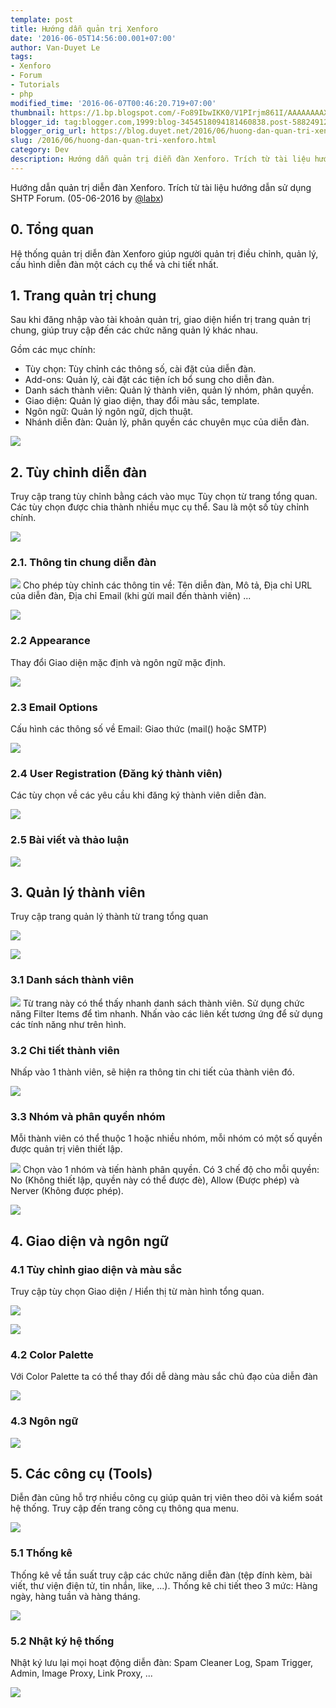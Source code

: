 ```yaml
---
template: post
title: Hướng dẫn quản trị Xenforo
date: '2016-06-05T14:56:00.001+07:00'
author: Van-Duyet Le
tags:
- Xenforo
- Forum
- Tutorials
- php
modified_time: '2016-06-07T00:46:20.719+07:00'
thumbnail: https://1.bp.blogspot.com/-Fo89IbwIKK0/V1PIrjm861I/AAAAAAAAXIY/QjZwSJeJUMEFMOE8haRf7tNGdyjPBmqXQCLcB/s1600/Workspace%2B1_007.png
blogger_id: tag:blogger.com,1999:blog-3454518094181460838.post-5882491229031211530
blogger_orig_url: https://blog.duyet.net/2016/06/huong-dan-quan-tri-xenforo.html
slug: /2016/06/huong-dan-quan-tri-xenforo.html
category: Dev
description: Hướng dẫn quản trị diễn đàn Xenforo. Trích từ tài liệu hướng dẫn sử dụng SHTP Forum.
---
```


Hướng dẫn quản trị diễn đàn Xenforo. Trích từ tài liệu hướng dẫn sử dụng SHTP Forum.
(05-06-2016 by [@labx](https://labx.tech/))

## 0. Tổng quan ##

Hệ thống quản trị diễn đàn Xenforo giúp người quản trị điều chỉnh, quản lý, cấu hình diễn đàn một cách cụ thể và chi tiết nhất.

## 1. Trang quản trị chung ##

Sau khi đăng nhập vào tài khoản quản trị, giao diện hiển trị trang quản trị chung, giúp truy cập đến các chức năng quản lý khác nhau.

Gồm các mục chính:

- Tùy chọn: Tùy chỉnh các thông số, cài đặt của diễn đàn.
- Add-ons: Quản lý, cài đặt các tiện ích bổ sung cho diễn đàn.
- Danh sách thành viên: Quản lý thành viên, quản lý nhóm, phân quyền.
- Giao diện: Quản lý giao diện, thay đổi màu sắc, template.
- Ngôn ngữ: Quản lý ngôn ngữ, dịch thuật.
- Nhánh diễn đàn: Quản lý, phân quyền các chuyên mục của diễn đàn.

[![](https://1.bp.blogspot.com/-Fo89IbwIKK0/V1PIrjm861I/AAAAAAAAXIY/QjZwSJeJUMEFMOE8haRf7tNGdyjPBmqXQCLcB/s640/Workspace%2B1_007.png)](https://1.bp.blogspot.com/-Fo89IbwIKK0/V1PIrjm861I/AAAAAAAAXIY/QjZwSJeJUMEFMOE8haRf7tNGdyjPBmqXQCLcB/s1600/Workspace%2B1_007.png)

## 2. Tùy chỉnh diễn đàn ##
Truy cập trang tùy chỉnh bằng cách vào mục Tùy chọn từ trang tổng quan. Các tùy chọn được chia thành nhiều mục cụ thể. Sau là một số tùy chỉnh chính.

[![](https://2.bp.blogspot.com/-oEUQgtSDUw8/V1PJcwwrZHI/AAAAAAAAXIk/_RQ4dbm7-B8UoY-Y-Wdr8MMh82NzSN1iwCLcB/s640/Selection_009.png)](https://2.bp.blogspot.com/-oEUQgtSDUw8/V1PJcwwrZHI/AAAAAAAAXIk/_RQ4dbm7-B8UoY-Y-Wdr8MMh82NzSN1iwCLcB/s1600/Selection_009.png)

### 2.1. Thông tin chung diễn đàn  ###

[![](https://3.bp.blogspot.com/-d5mOO8XeP3o/V1PK9tf7wDI/AAAAAAAAXIw/bpgJArhsyCk_gEE7YHyCeXdqnFPThrHNwCLcB/s640/Selection_010.png)](https://3.bp.blogspot.com/-d5mOO8XeP3o/V1PK9tf7wDI/AAAAAAAAXIw/bpgJArhsyCk_gEE7YHyCeXdqnFPThrHNwCLcB/s1600/Selection_010.png)
Cho phép tùy chỉnh các thông tin về: Tên diễn đàn, Mô tả, Địa chỉ URL của diễn đàn, Địa chỉ Email (khi gửi mail đến thành viên) ...

[![](https://4.bp.blogspot.com/-85LudrYXW-0/V1PLWDaPrWI/AAAAAAAAXI4/9211hkkVV70bugGo8okntydkatga9d40ACLcB/s640/Selection_011.png)](https://4.bp.blogspot.com/-85LudrYXW-0/V1PLWDaPrWI/AAAAAAAAXI4/9211hkkVV70bugGo8okntydkatga9d40ACLcB/s1600/Selection_011.png)

### 2.2 Appearance ###
Thay đổi Giao diện mặc định và ngôn ngữ mặc định.

[![](https://2.bp.blogspot.com/-AyPckiYXw6Q/V1PMElaPNlI/AAAAAAAAXJE/Py8nDR0Eb9ciDPm9MqIPb8J1JzRjZXhgACLcB/s640/Selection_012.png)](https://2.bp.blogspot.com/-AyPckiYXw6Q/V1PMElaPNlI/AAAAAAAAXJE/Py8nDR0Eb9ciDPm9MqIPb8J1JzRjZXhgACLcB/s1600/Selection_012.png)

### 2.3 Email Options ###

Cấu hình các thông số về Email: Giao thức (mail() hoặc SMTP)

[![](https://3.bp.blogspot.com/-zGDOkuGlxIU/V1PMkYN8x8I/AAAAAAAAXJQ/IIOxe6I7ukQkgeoVq9_09WGQOovmWi0rwCLcB/s640/Selection_013.png)](https://3.bp.blogspot.com/-zGDOkuGlxIU/V1PMkYN8x8I/AAAAAAAAXJQ/IIOxe6I7ukQkgeoVq9_09WGQOovmWi0rwCLcB/s1600/Selection_013.png)

### 2.4 User Registration (Đăng ký thành viên) ###
Các tùy chọn về các yêu cầu khi đăng ký thành viên diễn đàn.

[![](https://1.bp.blogspot.com/-hWD_OnuAO5c/V1POhD4UmfI/AAAAAAAAXJs/SWUnOh0S428lRSHIdB0QMlWOZuxxudaOACLcB/s640/Selection_014.png)](https://1.bp.blogspot.com/-hWD_OnuAO5c/V1POhD4UmfI/AAAAAAAAXJs/SWUnOh0S428lRSHIdB0QMlWOZuxxudaOACLcB/s1600/Selection_014.png)

### 2.5 Bài viết và thảo luận ###

[![](https://2.bp.blogspot.com/-tZTVqJuZR8M/V1PPdZNLxZI/AAAAAAAAXJ4/45Pv8wvZ7gI7jRhWFYHXWRu2q5U8YRW3wCLcB/s640/Selection_015.png)](https://2.bp.blogspot.com/-tZTVqJuZR8M/V1PPdZNLxZI/AAAAAAAAXJ4/45Pv8wvZ7gI7jRhWFYHXWRu2q5U8YRW3wCLcB/s1600/Selection_015.png)

## 3. Quản lý thành viên ##
Truy cập trang quản lý thành từ trang tổng quan

[![](https://1.bp.blogspot.com/-IkqKuN5GsQw/V1PP4COgO4I/AAAAAAAAXKA/7S-AhwH8lDMZaymSIHgv_H3F09P9-GGTACLcB/s640/Selection_016.png)](https://1.bp.blogspot.com/-IkqKuN5GsQw/V1PP4COgO4I/AAAAAAAAXKA/7S-AhwH8lDMZaymSIHgv_H3F09P9-GGTACLcB/s1600/Selection_016.png)

[![](https://3.bp.blogspot.com/-OLYcvb8Ml54/V1PUU5a5eeI/AAAAAAAAXKo/5b9l7sz0wFUT--hWArCOiVYTFJ7xAkFQwCLcB/s640/Selection_019.png)](https://3.bp.blogspot.com/-OLYcvb8Ml54/V1PUU5a5eeI/AAAAAAAAXKo/5b9l7sz0wFUT--hWArCOiVYTFJ7xAkFQwCLcB/s1600/Selection_019.png)

### 3.1 Danh sách thành viên  ###

[![](https://1.bp.blogspot.com/-JNZJTyuUIFY/V1PQtmHuNGI/AAAAAAAAXKQ/zqxiKjRyZ3k9cOlrcVEtjfyNlULr1A5GQCLcB/s640/Selection_017.png)](https://1.bp.blogspot.com/-JNZJTyuUIFY/V1PQtmHuNGI/AAAAAAAAXKQ/zqxiKjRyZ3k9cOlrcVEtjfyNlULr1A5GQCLcB/s1600/Selection_017.png)
Từ trang này có thể thấy nhanh danh sách thành viên. Sử dụng chức năng Filter Items để tìm nhanh. Nhấn vào các liên kết tương ứng để sử dụng các tính năng như trên hình.

### 3.2 Chi tiết thành viên ###
Nhấp vào 1 thành viên, sẽ hiện ra thông tin chi tiết của thành viên đó.

[![](https://4.bp.blogspot.com/-4ievvS9Tpjs/V1PTeKCvfoI/AAAAAAAAXKc/pSIZi3yIrwknWu7-Zj3do_xtBGCUfCMBwCLcB/s640/Workspace%2B1_018.png)](https://4.bp.blogspot.com/-4ievvS9Tpjs/V1PTeKCvfoI/AAAAAAAAXKc/pSIZi3yIrwknWu7-Zj3do_xtBGCUfCMBwCLcB/s1600/Workspace%2B1_018.png)

### 3.3 Nhóm và phân quyền nhóm  ###
Mỗi thành viên có thể thuộc 1 hoặc nhiều nhóm, mỗi nhóm có một số quyền được quản trị viên thiết lập.

[![](https://2.bp.blogspot.com/-youiGri-irk/V1PU3BymnGI/AAAAAAAAXK0/kv0Jq4Pchwk8lykADkPEVNhmUjCFbVy2wCLcB/s640/Selection_020.png)](https://2.bp.blogspot.com/-youiGri-irk/V1PU3BymnGI/AAAAAAAAXK0/kv0Jq4Pchwk8lykADkPEVNhmUjCFbVy2wCLcB/s1600/Selection_020.png)
Chọn vào 1 nhóm và tiến hành phân quyền. Có 3 chế độ cho mỗi quyền: No (Không thiết lập, quyền này có thể được đè), Allow (Được phép) và Nerver (Không được phép).

[![](https://2.bp.blogspot.com/-4nxYPkz1y_k/V1PV1z8EXRI/AAAAAAAAXLA/0zmH4m9Na-8xnSc3ED3fIwU8HKRl5hgqQCLcB/s640/Selection_021.png)](https://2.bp.blogspot.com/-4nxYPkz1y_k/V1PV1z8EXRI/AAAAAAAAXLA/0zmH4m9Na-8xnSc3ED3fIwU8HKRl5hgqQCLcB/s1600/Selection_021.png)

## 4. Giao diện và ngôn ngữ ##

### 4.1 Tùy chỉnh giao diện và màu sắc  ###
Truy cập tùy chọn Giao diện / Hiển thị từ màn hình tổng quan.

[![](https://3.bp.blogspot.com/-vAmpS8jld4g/V1PXX7pbfcI/AAAAAAAAXLM/Xw2GvAe_aRwdMXgYqNeXWdia9eFENboLgCLcB/s640/Selection_022.png)](https://3.bp.blogspot.com/-vAmpS8jld4g/V1PXX7pbfcI/AAAAAAAAXLM/Xw2GvAe_aRwdMXgYqNeXWdia9eFENboLgCLcB/s1600/Selection_022.png)

[![](https://3.bp.blogspot.com/-otFyJcfQxoM/V1PXY2mzFXI/AAAAAAAAXLU/ylN5tr4Eog8N37HEuU_urq8qqStGAUqLQCLcB/s640/Selection_023.png)](https://3.bp.blogspot.com/-otFyJcfQxoM/V1PXY2mzFXI/AAAAAAAAXLU/ylN5tr4Eog8N37HEuU_urq8qqStGAUqLQCLcB/s1600/Selection_023.png)

### 4.2 Color Palette #

Với Color Palette ta có thể thay đổi dễ dàng màu sắc chủ đạo của diễn đàn

[![](https://3.bp.blogspot.com/-kfktLML_yPs/V1PXrICQwUI/AAAAAAAAXLc/BHB2ubSMqHo4GWZe0MVLwjHJIJ5t9_JNgCLcB/s640/Selection_024.png)](https://3.bp.blogspot.com/-kfktLML_yPs/V1PXrICQwUI/AAAAAAAAXLc/BHB2ubSMqHo4GWZe0MVLwjHJIJ5t9_JNgCLcB/s1600/Selection_024.png)

### 4.3 Ngôn ngữ  #

[![](https://4.bp.blogspot.com/-5ahYPP2ZYtg/V1PYVz3BdiI/AAAAAAAAXLo/_9CYduPQFnI3Uh7Kg-8CdALIpQcCZEsHgCLcB/s640/Selection_025.png)](https://4.bp.blogspot.com/-5ahYPP2ZYtg/V1PYVz3BdiI/AAAAAAAAXLo/_9CYduPQFnI3Uh7Kg-8CdALIpQcCZEsHgCLcB/s1600/Selection_025.png)

## 5. Các công cụ (Tools) 

Diễn đàn cũng hỗ trợ nhiều công cụ giúp quản trị viên theo dõi và kiểm soát hệ thống. Truy cập đến trang công cụ thông qua menu.

[![](https://2.bp.blogspot.com/-gi-QlMCgo-Q/V1PZY44-iGI/AAAAAAAAXL4/gwhUIyImwPkKxKrdvFK6P7HhysPhTy_nQCLcB/s640/Selection_026.png)](https://2.bp.blogspot.com/-gi-QlMCgo-Q/V1PZY44-iGI/AAAAAAAAXL4/gwhUIyImwPkKxKrdvFK6P7HhysPhTy_nQCLcB/s1600/Selection_026.png)

### 5.1 Thống kê  #

Thống kê về tần suất truy cập các chức năng diễn đàn (tệp đính kèm, bài viết, thư viện điện tử, tin nhắn, like, ...). Thống kê chi tiết theo 3 mức: Hàng ngày, hàng tuần và hàng tháng. 

[![](https://4.bp.blogspot.com/-O0BQDP6aLaQ/V1PaGItIwLI/AAAAAAAAXME/nFzgFiN1n1swBYWmKQmPVlLslIDypCSCwCLcB/s640/Workspace%2B1_028.png)](https://4.bp.blogspot.com/-O0BQDP6aLaQ/V1PaGItIwLI/AAAAAAAAXME/nFzgFiN1n1swBYWmKQmPVlLslIDypCSCwCLcB/s1600/Workspace%2B1_028.png)

### 5.2 Nhật ký hệ thống #

Nhật ký lưu lại mọi hoạt động diễn đàn: Spam Cleaner Log, Spam Trigger, Admin, Image Proxy, Link Proxy, ...

[![](https://4.bp.blogspot.com/-q3kA60PvYQk/V1PavFHeF0I/AAAAAAAAXMQ/FZNe0KMt-3IO9_P2OXbRRLZ2xAbjqSHvACLcB/s640/Selection_030.png)](https://4.bp.blogspot.com/-q3kA60PvYQk/V1PavFHeF0I/AAAAAAAAXMQ/FZNe0KMt-3IO9_P2OXbRRLZ2xAbjqSHvACLcB/s1600/Selection_030.png)

